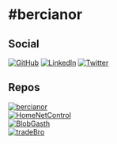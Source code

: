 # #bercianor

## Social

[![GitHub](https://img.shields.io/github/followers/bercianor?label=Follow%20me%21&labelColor=171515&style=plastic&logo=github&logoColor=white&color=yellow)](https://github.com/bercianor)
[![LinkedIn](https://img.shields.io/badge/Ruben_Berciano-0E76A8?style=plastic&logo=linkedin&logoColor=white)](https://www.linkedin.com/comm/mynetwork/discovery-see-all?usecase=PEOPLE_FOLLOWS&followMember=rubenberciano)
[![Twitter](https://img.shields.io/badge/bercianor-1DA1F2?style=plastic&logo=twitter&logoColor=white)](https://twitter.com/intent/user?screen_name=bercianor)

## Repos

[![bercianor](https://img.shields.io/github/stars/bercianor?affiliations=OWNER%2CCOLLABORATOR&label=%23bercianor%20All%20Stars&style=social)](https://github.com/bercianor)
</br>
[![HomeNetControl](https://img.shields.io/github/stars/bercianor/HomeNetControl?label=HomeNetControl&style=social)](https://github.com/bercianor/HomeNetControl)
</br>
[![BlobGasth](https://img.shields.io/github/stars/bercianor/blobgasth?label=BlobGasth&style=social)](https://github.com/bercianor/blobgasth)
</br>
[![tradeBro](https://img.shields.io/github/stars/bercianor/tradebro?label=tradeBro&style=social)](https://github.com/bercianor/tradebro)
